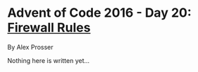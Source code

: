 # Advent of Code 2016 - Day 20: [Firewall Rules](https://adventofcode.com/2016/day/20)
By Alex Prosser

Nothing here is written yet...
